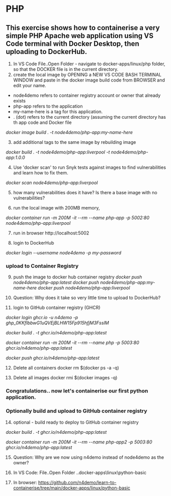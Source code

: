 
# PHP
## This exercise shows how to containerise a very simple PHP Apache web application using VS Code terminal with Docker Desktop, then uploading to DockerHub.  

1. In VS Code File..Open Folder - navigate to docker-apps/linux/php folder, so that the DOCKER file is in the current directory. 
2. create the local image by OPENING a NEW VS CODE BASH TERMINAL WINDOW and paste in the docker image build code from BROWSER and edit your name. 

- node4demo refers to container registry account or owner that already exists
- php-app refers to the application 
- my-name-here is a tag for this application. 
- . (dot) refers to the current directory (assuming the current directory has th app code and Docker file

*docker image build . -t node4demo/php-app:my-name-here* 

3. add additional tags to the same image by rebuilding image

*docker build . -t node4demo/php-app:liverpool -t node4demo/php-app:1.0.0*

4. Use 'docker scan' to run Snyk tests against images to find vulnerabilities and learn how to fix them.

*docker scan node4demo/php-app:liverpool*

5. how many vulnerabilities does it have? Is there a base image with no vulnerabilities?

6. run the local image with 200MB memory, 

*docker container run -m 200M -it --rm  --name php-app -p 5002:80 node4demo/php-app:liverpool*

7. run in browser
http://localhost:5002

8. login to DockerHub

*docker login --username node4demo -p my-password*

### upload to Container Registry

9. push the image to docker hub container registry
*docker push node4demo/php-app:latest*
*docker push node4demo/php-app:my-name-here*
*docker push node4demo/php-app:liverpool*

10. Question: Why does it take so very little time to upload to DockerHub?

11. login to GitHub container registry (GHCR)

*docker login ghcr.io -u n4demo -p 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*

*docker build . -t ghcr.io/n4demo/php-app:latest*

*docker container run -m 200M -it --rm  --name php -p 5003:80 ghcr.io/n4demo/php-app:latest*

*docker push ghcr.io/n4demo/php-app:latest*

12. Delete all containers
docker rm $(docker ps -a -q)

13. Delete all images
docker rmi $(docker images -q)

### Congratulations.. now let's containerise our first python application.

### Optionally build and upload to GitHub container registry

14. optional - build ready to deploy to GitHub container registry

*docker build . -t ghcr.io/n4demo/php-app:latest*

*docker container run -m 200M -it --rm  --name php-app2 -p 5003:80 ghcr.io/n4demo/php-app:latest*

15. Question: Why are we now using n4demo instead of node4demo as the owner? 

16. In VS Code: File..Open Folder ..docker-apps\linux\python-basic

17. In browser: https://github.com/n4demo/learn-to-containerise/tree/main/docker-apps/linux/python-basic
